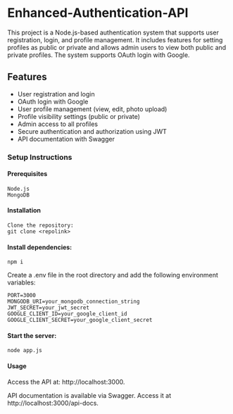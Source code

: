# Enhanced-Authentication-API

This project is a Node.js-based authentication system that supports user registration, login, and profile management. It includes features for setting profiles as public or private and allows admin users to view both public and private profiles. The system supports OAuth login with Google.

## Features
 - User registration and login
 - OAuth login with Google
 - User profile management (view, edit, photo upload)
 - Profile visibility settings (public or private)
 - Admin access to all profiles
  - Secure authentication and authorization using JWT
  - API documentation with Swagger

 ### Setup Instructions
 #### Prerequisites
    Node.js
    MongoDB

#### Installation
    Clone the repository:
    git clone <repolink>
 
#### Install dependencies:
    npm i
Create a .env file in the root directory and add the following  environment variables:

    PORT=3000
    MONGODB_URI=your_mongodb_connection_string
    JWT_SECRET=your_jwt_secret
    GOOGLE_CLIENT_ID=your_google_client_id
    GOOGLE_CLIENT_SECRET=your_google_client_secret


#### Start the server:
    node app.js


#### Usage
Access the API at:
http://localhost:3000.

API documentation is available via Swagger. Access it at http://localhost:3000/api-docs.
